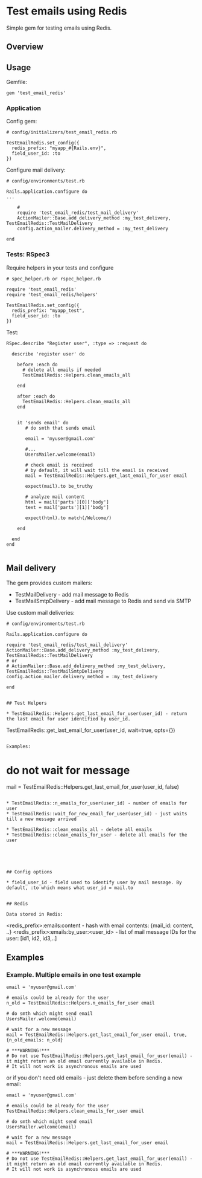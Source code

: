 # Test emails using Redis
Simple gem for testing emails using Redis.

## Overview


## Usage

Gemfile:
```
gem 'test_email_redis'

```

### Application

Config gem:
```
# config/initializers/test_email_redis.rb

TestEmailRedis.set_config({
  redis_prefix: "myapp_#{Rails.env}",
  field_user_id: :to
})

```

Configure mail delivery:
```
# config/environments/test.rb

Rails.application.configure do
...

    #
    require 'test_email_redis/test_mail_delivery'
    ActionMailer::Base.add_delivery_method :my_test_delivery, TestEmailRedis::TestMailDelivery
    config.action_mailer.delivery_method = :my_test_delivery

end

```

### Tests: RSpec3

Require helpers in your tests and configure
```
# spec_helper.rb or rspec_helper.rb

require 'test_email_redis'
require 'test_email_redis/helpers'

TestEmailRedis.set_config({
  redis_prefix: "myapp_test",
  field_user_id: :to
})

```


Test:
```
RSpec.describe "Register user", :type => :request do

  describe 'register user' do

    before :each do
      # delete all emails if needed
      TestEmailRedis::Helpers.clean_emails_all

    end

    after :each do
      TestEmailRedis::Helpers.clean_emails_all
    end


    it 'sends email' do
       # do smth that sends email

       email = 'myuser@gmail.com'

       #...
       UsersMailer.welcome(email)

       # check email is received
       # by default, it will wait till the email is received
       mail = TestEmailRedis::Helpers.get_last_email_for_user email

       expect(mail).to be_truthy

       # analyze mail content
       html = mail['parts'][0]['body']
       text = mail['parts'][1]['body']

       expect(html).to match(/Welcome/)

    end

  end
end


```


## Mail delivery

The gem provides custom mailers:
* TestMailDelivery - add mail message to Redis
* TestMailSmtpDelivery - add mail message to Redis and send via SMTP

Use custom mail deliveries:
```
# config/environments/test.rb

Rails.application.configure do

require 'test_email_redis/test_mail_delivery'
ActionMailer::Base.add_delivery_method :my_test_delivery, TestEmailRedis::TestMailDelivery
# or
# ActionMailer::Base.add_delivery_method :my_test_delivery, TestEmailRedis::TestMailSmtpDelivery
config.action_mailer.delivery_method = :my_test_delivery

end

```


```

## Test Helpers

* TestEmailRedis::Helpers.get_last_email_for_user(user_id) - return the last email for user identified by user_id.

```
TestEmailRedis::get_last_email_for_user(user_id, wait=true, opts={})

```

Examples:
```
# do not wait for message
mail = TestEmailRedis::Helpers.get_last_email_for_user(user_id, false)


```

* TestEmailRedis::n_emails_for_user(user_id) - number of emails for user
* TestEmailRedis::wait_for_new_email_for_user(user_id) - just waits till a new message arrived

* TestEmailRedis::clean_emails_all - delete all emails
* TestEmailRedis::clean_emails_for_user - delete all emails for the user





## Config options

* field_user_id - field used to identify user by mail message. By default, :to which means what user_id = mail.to


## Redis

Data stored in Redis:

```
<redis_prefix>:emails:content - hash with email contents: {mail_id: content, ..}
<redis_prefix>:emails:by_user:<user_id> - list of mail message IDs for the user: [id1, id2, id3,..]


## Examples

### Example. Multiple emails in one test example

```
email = 'myuser@gmail.com'

# emails could be already for the user
n_old = TestEmailRedis::Helpers.n_emails_for_user email

# do smth which might send email
UsersMailer.welcome(email)

# wait for a new message
mail = TestEmailRedis::Helpers.get_last_email_for_user email, true, {n_old_emails: n_old}

# ***WARNING!***
# Do not use TestEmailRedis::Helpers.get_last_email_for_user(email) - it might return an old email currently available in Redis.
# It will not work is asynchronous emails are used

```

or if you don't need old emails - just delete them before sending a new email:

```
email = 'myuser@gmail.com'

# emails could be already for the user
TestEmailRedis::Helpers.clean_emails_for_user email

# do smth which might send email
UsersMailer.welcome(email)

# wait for a new message
mail = TestEmailRedis::Helpers.get_last_email_for_user email

# ***WARNING!***
# Do not use TestEmailRedis::Helpers.get_last_email_for_user(email) - it might return an old email currently available in Redis.
# It will not work is asynchronous emails are used
```

